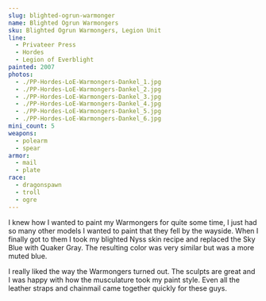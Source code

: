 ```yaml
---
slug: blighted-ogrun-warmonger
name: Blighted Ogrun Warmongers
sku: Blighted Ogrun Warmongers, Legion Unit
line:
  - Privateer Press
  - Hordes
  - Legion of Everblight
painted: 2007
photos:
  - ./PP-Hordes-LoE-Warmongers-Dankel_1.jpg
  - ./PP-Hordes-LoE-Warmongers-Dankel_2.jpg
  - ./PP-Hordes-LoE-Warmongers-Dankel_3.jpg
  - ./PP-Hordes-LoE-Warmongers-Dankel_4.jpg
  - ./PP-Hordes-LoE-Warmongers-Dankel_5.jpg
  - ./PP-Hordes-LoE-Warmongers-Dankel_6.jpg
mini_count: 5
weapons:
  - polearm
  - spear
armor:
  - mail
  - plate
race:
  - dragonspawn
  - troll
  - ogre
---
```


I knew how I wanted to paint my Warmongers for quite some time, I just had so many other models I wanted to paint that they fell by the wayside. When I finally got to them I took my blighted Nyss skin recipe and replaced the Sky Blue with Quaker Gray. The resulting color was very similar but was a more muted blue.

I really liked the way the Warmongers turned out. The sculpts are great and I was happy with how the musculature took my paint style. Even all the leather straps and chainmail came together quickly for these guys.
